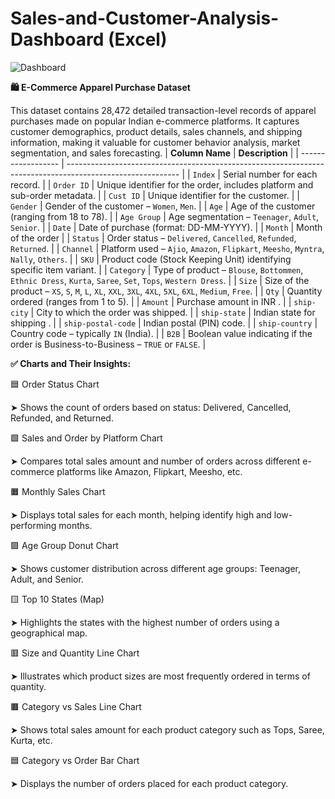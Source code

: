 # Sales-and-Customer-Analysis-Dashboard (Excel)
![Dashboard](https://github.com/user-attachments/assets/4bef08cb-a6ff-4d98-9403-7f190ea179f3)

**🛍️ E-Commerce Apparel Purchase Dataset**

This dataset contains 28,472 detailed transaction-level records of apparel purchases made on popular Indian e-commerce platforms. It captures customer demographics, product details, sales channels, and shipping information, making it valuable for customer behavior analysis, market segmentation, and sales forecasting.
| **Column Name**    | **Description**                                                                                            |
| ------------------ | ---------------------------------------------------------------------------------------------------------- |
| `Index`            | Serial number for each record.                                                                             |
| `Order ID`         | Unique identifier for the order, includes platform and sub-order metadata.                                 |
| `Cust ID`          | Unique identifier for the customer.                                                                        |
| `Gender`           | Gender of the customer – `Women`, `Men`.                                                                   |
| `Age`              | Age of the customer (ranging from 18 to 78).                                                               |
| `Age Group`        | Age segmentation – `Teenager`, `Adult`, `Senior`.                                                          |
| `Date`             | Date of purchase (format: DD-MM-YYYY).                                                                     |
| `Month`            | Month of the order                                                               |
| `Status`           | Order status – `Delivered`, `Cancelled`, `Refunded`, `Returned`.                                           |
| `Channel`          | Platform used – `Ajio`, `Amazon`, `Flipkart`, `Meesho`, `Myntra`, `Nally`, `Others`.                       |
| `SKU`              | Product code (Stock Keeping Unit) identifying specific item variant.                                       |
| `Category`         | Type of product – `Blouse`, `Bottommen`, `Ethnic Dress`, `Kurta`, `Saree`, `Set`, `Tops`, `Western Dress`. |
| `Size`             | Size of the product – `XS`, `S`, `M`, `L`, `XL`, `XXL`, `3XL`, `4XL`, `5XL`, `6XL`, `Medium`, `Free`.      |
| `Qty`              | Quantity ordered (ranges from 1 to 5).                                                                     |
| `Amount`           | Purchase amount in INR .                                                                    |
| `ship-city`        | City to which the order was shipped.                                                                       |
| `ship-state`       | Indian state for shipping .                                                   |
| `ship-postal-code` | Indian postal (PIN) code.                                                                                  |
| `ship-country`     | Country code – typically `IN` (India).                                                                     |
| `B2B`              | Boolean value indicating if the order is Business-to-Business – `TRUE` or `FALSE`.                         |

**✅ Charts and Their Insights:**

🟦 Order Status Chart

➤ Shows the count of orders based on status: Delivered, Cancelled, Refunded, and Returned.

🟩 Sales and Order by Platform Chart

➤ Compares total sales amount and number of orders across different e-commerce platforms like Amazon, Flipkart, Meesho, etc.

🟧 Monthly Sales Chart

➤ Displays total sales for each month, helping identify high and low-performing months.

🟪 Age Group Donut Chart

➤ Shows customer distribution across different age groups: Teenager, Adult, and Senior.

🟨 Top 10 States (Map)

➤ Highlights the states with the highest number of orders using a geographical map.

🟥 Size and Quantity Line Chart

➤ Illustrates which product sizes are most frequently ordered in terms of quantity.

🟫 Category vs Sales Line Chart

➤ Shows total sales amount for each product category such as Tops, Saree, Kurta, etc.

🟦 Category vs Order Bar Chart

➤ Displays the number of orders placed for each product category.
